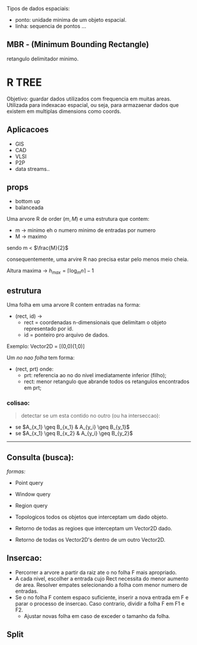 Tipos de dados espaciais:
- ponto: unidade minima de um objeto espacial.
- linha: sequencia de pontos
...

## MBR - (Minimum Bounding Rectangle)
retangulo delimitador minimo.

# R TREE
Objetivo: guardar dados utilizados com frequencia em muitas areas.
Utilizada para indexacao espacial, ou seja, para armazaenar dados que existem em multiplas dimensions como coords.

## Aplicacoes 
- GIS
- CAD 
- VLSI 
- P2P
- data streams..

## props
- bottom up
- balanceada 

Uma arvore R de order $(m, M)$ e uma estrutura que contem:
- m -> minimo eh o numero minimo de entradas por numero
- M -> maximo 

sendo m < $\frac{M}{2}$

consequentemente, uma arvire R nao precisa estar pelo menos meio cheia.

Altura maxima -> $h_{max} = \lceil \log_m n \rceil -1$

## estrutura
Uma folha em uma arvore R contem entradas na forma:
- (rect, id) ->
    - rect = coordenadas n-dimensionais que delimitam o objeto representado por id.
    - id = ponteiro pro arquivo de dados.

Exemplo:
Vector2D = [(0,0)(1,0)]

Um *no nao folha* tem forma:
- (rect, prt) onde:
    - prt: referencia ao no do nivel imediatamente inferior (filho);
    - rect: menor retangulo que abrande todos os retangulos encontrados em prt;

### colisao:
> detectar se um esta contido no outro (ou ha interseccao):

- se $A_{x_1} \geq B_{x_1} & A_{y_i} \geq B_{y_1}$
- se $A_{x_1} \geq B_{x_2} & A_{y_i} \geq B_{y_2}$

---

## Consulta (busca):
_formas:_
- Point query
- Window query
- Region query

- Topologicos todos os objetos que interceptam um dado objeto.
- Retorno de todas as regioes que interceptam um Vector2D dado.
- Retorno de todas os Vector2D's dentro de um outro Vector2D.

## Insercao:
- Percorrer a arvore a partir da raiz ate o no folha F mais apropriado.
- A cada nivel, escolher a entrada cujo Rect necessita do menor aumento de area. Resolver empates selecionando a folha com menor numero de entradas.
- Se o no folha F contem espaco suficiente, inserir a nova entrada em F e parar o processo de insercao. Caso contrario, dividir a folha F em F1 e F2.
    - Ajustar novas folha em caso de exceder o tamanho da folha.

## Split

